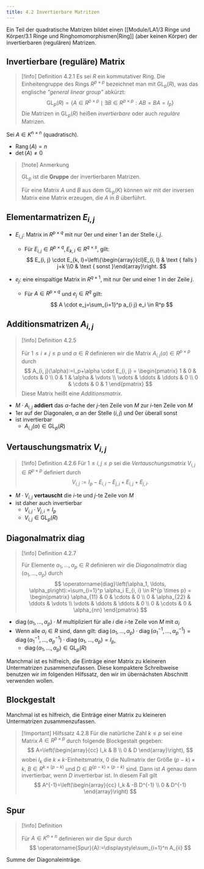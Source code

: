 ```yaml
---
title: 4.2 Invertierbare Matritzen
---
```


Ein Teil der quadratische Matrizen bildet einen [[Module/LA1/3 Ringe und Körper/3.1 Ringe und Ringhomomorphismen|Ring]] (aber keinen Körper) der invertierbaren (regulären) Matrizen.

## Invertierbare (reguläre) Matrix

> [!info] Definition 4.2.1
> Es sei $R$ ein kommutativer Ring. Die Einheitengruppe des Rings $R^{p \times p}$ bezeichnet man mit $\mathrm{GL}_p(R)$, was das englische *"general linear group"* abkürzt:
> $$
> \mathrm{GL}_p(R)=\left\{A \in R^{p \times p} \mid \exists B \in R^{p \times p}: A B=B A=I_p\right\}
> $$
> Die Matrizen in $\mathrm{GL}_p(R)$ heißen *invertierbare* oder auch *reguläre* Matrizen.

Sei $A\in K^{n\times n}$ (quadratisch).

- $\operatorname{Rang}(A)=n$
- $\det(A)\neq0$

> [!note] Anmerkung
> 
> $\text{GL}_{p}$ ist die **Gruppe** der invertierbaren Matrizen.
> 
> Für eine Matrix $A$ und $B$ aus dem $\operatorname{GL}_{p}(K)$ können wir mit der inversen Matrix eine Matrix erzeugen, die $A$ in $B$ überführt.

## Elementarmatrizen $E_{i,j}$

- $E_{i,j}$: Matrix in $R^{p\times q}$ mit nur $0$er und einer $1$ an der Stelle $i,j$.
  - Für $E_{i, j} \in R^{p \times q}, E_{k, l} \in R^{q \times s}$, gilt:
    $$
    E_{i, j} \cdot E_{k, l}=\left\{\begin{array}{cl}E_{i, l} & \text { falls } j=k \\0 & \text { sonst }\end{array}\right.
    $$

- $e_{j}$: eine einspaltige Matrix in $R^{q\times{1}}$, mit nur $0$er und einer $1$ in der Zeile $j$.
    - Für $A \in R^{p \times q}$ und $e_j \in R^q$ gilt: 
      $$
      A \cdot e_j=\sum_{i=1}^p a_{i j} e_i \in R^p
      $$

## Additionsmatrizen $A_{i,j}$

> [!info] Definition 4.2.5
> 
> Für $1 \leq i \neq j \leq p$ und $\alpha \in R$ definieren wir die Matrix $A_{i, j}(\alpha) \in R^{p \times p}$ durch
> $$
> A_{i, j}(\alpha):=I_p+\alpha \cdot E_{i, j} = \begin{pmatrix}
>  1 & 0 & \cdots & 0 \\ 
>  0 & 1 & \alpha & \vdots \\
>  \vdots & \ddots & \ddots & 0 \\
>  0 & \cdots & 0 & 1
> \end{pmatrix}
> $$
> Diese Matrix heißt eine *Additionsmatrix*.

- $M \cdot A_{i,j}$ **addiert** das $\alpha$-fache der $j$-ten Zeile von $M$ zur $i$-ten Zeile von $M$
- $1$er auf der Diagonalen, $\alpha$ an der Stelle $(i,j)$ und $0$er überall sonst
- ist invertierbar
    - $A_{i, j}(\alpha) \in \operatorname{GL}_p(R)$

## Vertauschungsmatrix $V_{i,j}$

> [!info] Definition 4.2.6
> Für $1 \leq i, j \leq p$ sei die *Vertauschungsmatrix* $V_{i, j} \in R^{p \times p}$ definiert durch
> $$
> V_{i, j}:=I_p-E_{i, i}-E_{j, j}+E_{i, j}+E_{j, i} .
> $$

- $M\cdot V_{i,j}$ **vertauscht** die $i$-te und $j$-te Zeile von $M$
- ist daher auch invertierbar
    - $V_{i,j}\cdot V_{j,i}=I_{p}$
    - $V_{i,j} \in \text{GL}_{p}(R)$

## Diagonalmatrix $\text{diag}$

> [!info] Definition 4.2.7
> 
> Für Elemente $\alpha_1, \ldots, \alpha_p \in R$ definieren wir die *Diagonalmatrix* $\operatorname{diag}\left(\alpha_1, \ldots, \alpha_p\right)$ durch
> $$
> \operatorname{diag}\left(\alpha_1, \ldots, \alpha_p\right):=\sum_{i=1}^p \alpha_i E_{i, i} \in R^{p \times p} =
> \begin{pmatrix}
>   \alpha_{11} & 0 & \cdots & 0 \\ 
>   0 & \alpha_{22} & \ddots & \vdots \\
>   \vdots & \ddots & \ddots & 0 \\
>   0 & \cdots & 0 & \alpha_{nn}
> \end{pmatrix}
> $$

- $\operatorname{diag}\left(\alpha_1, \ldots, \alpha_p\right) \cdot M$ multipliziert für alle $i$ die $i$-te Zeile von $M$ mit $\alpha_{i}$
- Wenn alle $\alpha_i \in R$ sind, dann gilt:
    $\operatorname{diag}\left(\alpha_1, \ldots, \alpha_p\right) \cdot \operatorname{diag}\left(\alpha_1^{-1}, \ldots, \alpha_p^{-1}\right)=\operatorname{diag}\left(\alpha_1^{-1}, \ldots, \alpha_p^{-1}\right) \cdot \operatorname{diag}\left(\alpha_1, \ldots, \alpha_p\right)=I_p$, 
    - $\operatorname{diag}\left(\alpha_1, \ldots, \alpha_p\right) \in \mathrm{GL}_p(R)$

Manchmal ist es hilfreich, die Einträge einer Matrix zu kleineren Untermatrizen zusammenzufassen. Diese kompaktere Schreibweise benutzen wir im folgenden Hilfssatz, den wir im übernächsten Abschnitt verwenden wollen.

## Blockgestalt

Manchmal ist es hilfreich, die Einträge einer Matrix zu kleineren Untermatrizen zusammenzufassen.

> [!important] Hilfssatz 4.2.8 
> Für die natürliche Zahl $k \leq p$ sei eine Matrix $A \in R^{p \times p}$ durch folgende Blockgestalt gegeben:
> $$
> A=\left(\begin{array}{cc}
> I_k & B \\
> 0 & D
> \end{array}\right),
> $$
> wobei $I_k$ die $k \times k$-Einheitsmatrix, $0$ die Nullmatrix der Größe $(p-k) \times k$, $B \in R^{k \times(p-k)}$ und $D \in R^{(p-k) \times(p-k)}$ sind. 
> Dann ist $A$ genau dann invertierbar, wenn $D$ invertierbar ist. In diesem Fall gilt
> $$
> A^{-1}=\left(\begin{array}{cc}
> I_k & -B D^{-1} \\
> 0 & D^{-1}
> \end{array}\right)
> $$

## Spur

> [!info] Definition 
> 
> Für $A\in K^{n\times n}$ definieren wir die Spur durch
> $$
> \operatorname{Spur}(A):=\displaystyle\sum_{i=1}^n A_{ii} 
> $$

Summe der Diagonaleinträge.